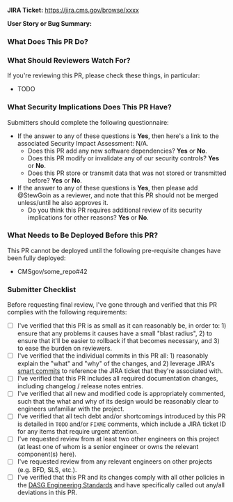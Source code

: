 <!--
You've got a Pull Request you want to submit? Awesome!
This PR template is here to help ensure you're setup for success:
  please fill it out to help ensure that your PR is complete and ready for approval.
-->

**JIRA Ticket:**
<https://jira.cms.gov/browse/xxxx>

**User Story or Bug Summary:**
<!-- Please copy-paste the brief user story or bug description that this PR is intended to address. -->


### What Does This PR Do?

<!--
Add detailed discussion of changes here
This is likely a summary, or the complete contents, of your commit messages.
-->


### What Should Reviewers Watch For?

If you're reviewing this PR, please check these things, in particular:

* TODO

<!--
Add some items to the list above, or remove the entire section if it doesn't apply for some reason.

Common items include:
* Is this likely to address the goals expressed in the user story?
* Are any additional documentation updates needed?
* Are there any unhandled and/or untested edge cases you can think of?
* Is user input properly sanitized & handled?
* Does this make any backwards-incompatible changes that might break end user clients?
* Can you find any bugs if you run the code locally and test it manually?
-->


### What Security Implications Does This PR Have?

Submitters should complete the following questionnaire:

* If the answer to any of these questions is **Yes**,
  then here's a link to the associated Security Impact Assessment:
  N/A.
    * Does this PR add any new software dependencies? **Yes** or **No**.
    * Does this PR modify or invalidate any of our security controls? **Yes** or **No**.
    * Does this PR store or transmit data that was not stored or transmitted before? **Yes** or **No**.
* If the answer to any of these questions is **Yes**,
  then please add @StewGoin as a reviewer,
  and note that this PR should not be merged unless/until he also approves it.
    * Do you think this PR requires additional review of its security implications for other reasons? **Yes** or **No**.


### What Needs to Be Deployed Before this PR?

This PR cannot be deployed until the following pre-requisite changes have been fully deployed:

* CMSgov/some_repo#42

<!--
Add some items to the list above, or remove the entire section if it doesn't apply.

Common items include:
* Database migrations (which should always go out in PRs by themselves, to reduce risk).
* New features in external dependencies (e.g. BFD).
-->


### Submitter Checklist

Before requesting final review, I've gone through and verified that this PR complies with the following requirements:

* [ ] I've verified that this PR is as small as it can reasonably be, in order to:
      1) ensure that any problems it causes have a small "blast radius",
      2) to ensure that it'll be easier to rollback if that becomes necessary, and
      3) to ease the burden on reviewers.
* [ ] I've verified that the individual commits in this PR all:
      1) reasonably explain the "what" and "why" of the changes, and
      2) leverage JIRA's
         [smart commits](https://confluence.atlassian.com/jirasoftwarecloud/processing-issues-with-smart-commits-788960027.html)
         to reference the JIRA ticket that they're associated with.
* [ ] I've verified that this PR includes all required documentation changes,
      including changelog / release notes entries.
* [ ] I've verified that all new and modified code is appropriately commented,
      such that the what and why of its design would be reasonably clear to engineers unfamiliar with the project.
* [ ] I've verified that all tech debt and/or shortcomings introduced by this PR
      is detailed in `TODO` and/or `FIXME` comments,
      which include a JIRA ticket ID for any items that require urgent attention.
* [ ] I've requested review from at least two other engineers on this project
      (at least one of whom is a senior engineer or owns the relevant component(s) here).
* [ ] I've requested review from any relevant engineers on other projects
      (e.g. BFD, SLS, etc.).
* [ ] I've verified that this PR and its changes comply with all other policies in the
      [DASG Engineering Standards](../policies/engineering_standards.md)
      and have specifically called out any/all deviations in this PR.
